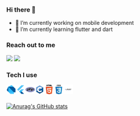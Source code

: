 ### Hi there 👋 

- 🔭 I’m currently working on mobile development
- 🌱 I’m currently learning flutter and dart

### Reach out to me
[<img width="32" src="https://unpkg.com/simple-icons@v8/icons/linkedin.svg" />][linkedin]
[<img width="32" src="https://unpkg.com/simple-icons@v8/icons/twitter.svg" />][twitter]

[linkedin]:https://www.linkedin.com/in/b%C3%BC%C5%9Fra-yorulmaz-873563194/
[twitter]:https://twitter.com/BraYORULMAZ12?t=pBR1zRkOxm7elocxHUBqUQ&s=09


### Tech I use 

<img align="left" src="https://raw.githubusercontent.com/github/explore/80688e429a7d4ef2fca1e82350fe8e3517d3494d/topics/dart/dart.png" width="25" height="25" />
<img align="left" src="https://raw.githubusercontent.com/github/explore/80688e429a7d4ef2fca1e82350fe8e3517d3494d/topics/flutter/flutter.png" width="25" height="25" />
<img align="left" src="https://raw.githubusercontent.com/github/explore/80688e429a7d4ef2fca1e82350fe8e3517d3494d/topics/php/php.png" width="25" height="25" />
<img align="left" src="https://raw.githubusercontent.com/github/explore/80688e429a7d4ef2fca1e82350fe8e3517d3494d/topics/c/c.png" width="25" height="25" />
<img align="left" src="https://raw.githubusercontent.com/github/explore/80688e429a7d4ef2fca1e82350fe8e3517d3494d/topics/html/html.png" width="25" height="25" />
<img align="left" src="https://raw.githubusercontent.com/github/explore/80688e429a7d4ef2fca1e82350fe8e3517d3494d/topics/css/css.png" width="25" height="25" />
<img align="left" src="https://raw.githubusercontent.com/github/explore/80688e429a7d4ef2fca1e82350fe8e3517d3494d/topics/jquery/jquery.png" width="25" height="25" />
<br />
<br />



[![Anurag's GitHub stats](https://github-readme-stats.vercel.app/api?username=BusraYorulmaz)](https://github.com/anuraghazra/github-readme-stats)

<!--
**BusraYorulmaz/BusraYorulmaz** is a ✨ _special_ ✨ repository because its `README.md` (this file) appears on your GitHub profile.

Here are some ideas to get you started:

- 🔭 I’m currently working on ...
- 🌱 I’m currently learning ...
- 👯 I’m looking to collaborate on ...
- 🤔 I’m looking for help with ...
- 💬 Ask me about ...
- 📫 How to reach me: ...
- 😄 Pronouns: ...
- ⚡ Fun fact: ...
-->
